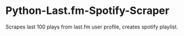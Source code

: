 # Python-Last.fm-Spotify-Scraper
Scrapes last 100 plays from last.fm user profile, creates spotify playlist.
